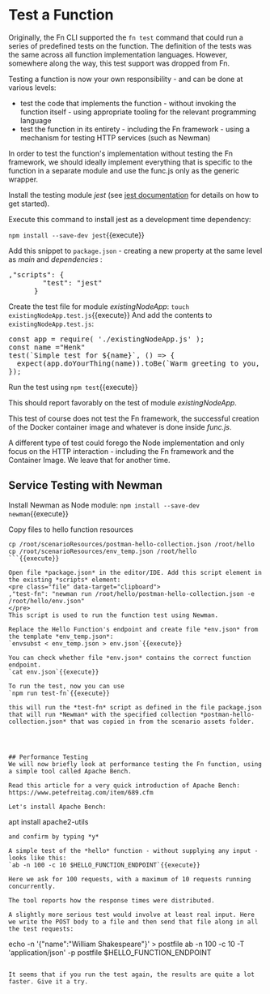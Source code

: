 # Test a Function
Originally, the Fn CLI supported the `fn test` command that could run a series of predefined tests on the function. The definition of the tests was the same across all function implementation languages. However, somewhere along the way, this test support was dropped from Fn.

Testing a function is now your own responsibility - and can be done at various levels:
* test the code that implements the function - without invoking the function itself - using appropriate tooling for the relevant programming language
* test the function in its entirety - including the Fn framework - using a mechanism for testing HTTP services (such as Newman)

In order to test the function's implementation without testing the Fn framework, we should ideally implement everything that is specific to the function in a separate module and use the func.js only as the generic wrapper.

Install the testing module *jest*  (see [jest documentation](https://jestjs.io/docs/en/getting-started.html) for details on how to get started).

Execute this command to install jest as a development time dependency:

`npm install --save-dev jest`{{execute}}

Add this snippet to `package.json` - creating a new property at the same level as *main* and *dependencies* :
<pre class="file" data-target="clipboard">
,"scripts": {
		"test": "jest"
	  }
</pre>    

Create the test file for module *existingNodeApp*:
`touch existingNodeApp.test.js`{{execute}}
And add the contents to `existingNodeApp.test.js`:
<pre class="file" data-target="clipboard">
const app = require( './existingNodeApp.js' );
const name ="Henk"
test(`Simple test for ${name}`, () => {
  expect(app.doYourThing(name)).toBe(`Warm greeting to you, dear ${name} and all your loved ones`);
});
</pre>

Run the test using
`npm test`{{execute}}

This should report favorably on the test of module *existingNodeApp*.

This test of course does not test the Fn framework, the successful creation of the Docker container image and whatever is done inside *func.js*.

A different type of test could forego the Node implementation and only focus on the HTTP interaction - including the Fn framework and the Container Image. We leave that for another time.

## Service Testing with Newman

Install Newman as Node module:
`npm install --save-dev newman`{{execute}}

Copy files to hello function resources
```
cp /root/scenarioResources/postman-hello-collection.json /root/hello 
cp /root/scenarioResources/env_temp.json /root/hello 
```{{execute}}

Open file *package.json* in the editor/IDE. Add this script element in the existing *scripts* element:
<pre class="file" data-target="clipboard">
,"test-fn": "newman run /root/hello/postman-hello-collection.json -e /root/hello/env.json"
</pre>
This script is used to run the function test using Newman.

Replace the Hello Function's endpoint and create file *env.json* from the template *env_temp.json*: 
`envsubst < env_temp.json > env.json`{{execute}}

You can check whether file *env.json* contains the correct function endpoint.
`cat env.json`{{execute}}

To run the test, now you can use
`npm run test-fn`{{execute}}

this will run the *test-fn* script as defined in the file package.json that will run *Newman* with the specified collection *postman-hello-collection.json* that was copied in from the scenario assets folder. 




## Performance Testing
We will now briefly look at performance testing the Fn function, using a simple tool called Apache Bench.

Read this article for a very quick introduction of Apache Bench: https://www.petefreitag.com/item/689.cfm

Let's install Apache Bench:
```
apt install apache2-utils
```{{execute}}
and confirm by typing *y*

A simple test of the *hello* function - without supplying any input - looks like this:
`ab -n 100 -c 10 $HELLO_FUNCTION_ENDPOINT`{{execute}}

Here we ask for 100 requests, with a maximum of 10 requests running concurrently.

The tool reports how the response times were distributed. 

A slightly more serious test would involve at least real input. Here we write the POST body to a file and then send that file along in all the test requests:
```
echo -n '{"name":"William Shakespeare"}' > postfile
ab -n 100 -c 10 -T 'application/json' -p postfile $HELLO_FUNCTION_ENDPOINT 
```{{execute}}

It seems that if you run the test again, the results are quite a lot faster. Give it a try.



